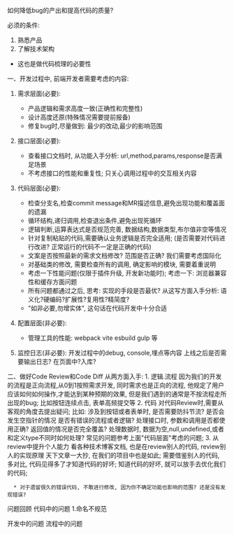 如何降低bug的产出和提高代码的质量?

必须的条件:
  1. 熟悉产品
  2. 了解技术架构
  * 这也是做代码梳理的必要性

一、开发过程中, 前端开发者需要考虑的内容:
  1. 需求层面(必要):
      - 产品逻辑和需求高度一致(正确性和完整性)
      - 设计高度还原(特殊情况需要提前报备)
      - 修复bug时,尽量做到: 最少的改动,最少的影响范围
  2. 接口层面(必要):
      - 查看接口文档时, 从功能入手分析: url,method,params,response是否满足场景
      - 不考虑接口的性能和重复性; 只关心调用过程中的交互相关内容
  3. 代码层面(必要):
      - 检查分支名,检查commit message和MR描述信息,避免出现功能和覆盖面的遗漏
      - 循环结构,递归调用,检查退出条件,避免出现死循环
      - 逻辑判断,运算表达式是否规范完善, 数据结构,数据类型,布尔值非空等情况
      - 针对复制粘贴的代码,需要确认业务逻辑是否完全适用; (是否需要对代码进行改进? 正常运行的代码不一定是正确的代码)
      - 文案是否按照最新的需求文档修改? 范围是否正确? 我们需要考虑国际化
      - 对基础类的修改, 需要检查所有的调用, 确定影响的模块, 需要着重说明
      - 考虑一下性能问题(仅限于插件升级, 开发新功能时); 考虑一下: 浏览器兼容性和缓存方面问题

      * 所有问题都通过之后, 思考: 实现的手段是否最优? 从这写方面入手分析: 语义化?硬编码?扩展性?复用性?精简度?
      * "如非必要,勿增实体", 这句话在代码开发中十分合适
  4. 配置层面(非必要):
      - 管理工具的性能: webpack vite esbuild gulp 等
  5. 监控日志(非必要):
      开发过程中的debug, console,埋点等内容
      上线之后是否需要输出日志? 在页面中?入库?

二、做好Code Review和Code Diff
  从两方面入手:
    1. 逻辑.流程
      因为我们的开发的流程是正向流程,从0到1按照需求开发, 同时需求也是正向的流程, 他规定了用户应该如何如何操作,才能达到某种预期的效果, 但是我们遇到的通常是不按流程走所出现的bug; 比如按钮连续点击, 表单高频提交等
    2. 代码
      对代码Review时,需要从客观的角度去提出疑问;
      比如:
        涉及到按钮或者表单时, 是否需要防抖节流?
        是否会发生空指针的情况
        是否有错误的流程或者逻辑?
        处理接口时, 参数和调用是否都使用正确? 返回值的情况是否完全覆盖?
        处理数据时, 数据为空,null,undefined,或者和定义type不同时如何处理?
      常见的问题参考上面"代码层面"考虑的问题;
    3. 从review中提升个人能力
      看各种技术博客文档, 也是在review别人的代码, review别人的实现原理
      天下文章一大抄, 在我们的项目中也是如此; 需要借鉴别人的代码, 多对比, 代码见得多了才知道代码的好坏;
      知道代码的好坏, 就可以放手去优化我们的代码;

      * 对于遗留很久的错误代码, 不敢进行修改, 因为你不确定功能也影响的范围? 还是没有发现错误?

问题回顾
  代码中的问题
    1.命名不规范



  开发中的问题
  流程中的问题
